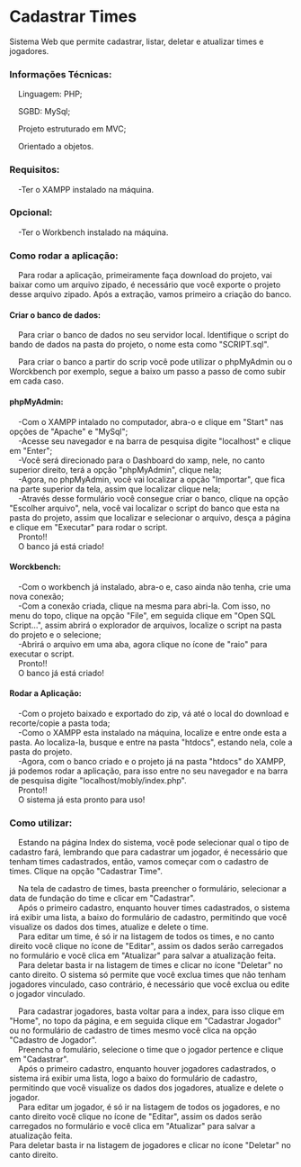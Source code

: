# Cadastrar Times

Sistema Web que permite cadastrar, listar, deletar e atualizar times e jogadores.

<h3>Informações Técnicas:</h3>
<p>&nbsp&nbsp&nbsp&nbspLinguagem: PHP;<p>
<p>&nbsp&nbsp&nbsp&nbspSGBD: MySql;</p>
<p>&nbsp&nbsp&nbsp&nbspProjeto estruturado em MVC;</p>
<p>&nbsp&nbsp&nbsp&nbspOrientado a objetos.</p>
<h3>Requisitos:</h3>
<p>&nbsp&nbsp&nbsp&nbsp-Ter o XAMPP instalado na máquina.</p>
<h3>Opcional:</h3>
<p>&nbsp&nbsp&nbsp&nbsp-Ter o Workbench instalado na máquina.</p>
<h3>Como rodar a aplicação:</h3>
<p>&nbsp&nbsp&nbsp&nbspPara rodar a aplicação, primeiramente faça download do projeto, vai baixar como um arquivo zipado, é necessário que você exporte o projeto desse arquivo zipado. Após a extração, vamos primeiro a criação do banco.</p>
<h4>Criar o banco de dados:</h4>
<p>&nbsp&nbsp&nbsp&nbspPara criar o banco de dados no seu servidor local. Identifique o script do bando de dados na pasta do projeto, o nome esta como "SCRIPT.sql".</p>
<p>&nbsp&nbsp&nbsp&nbspPara criar o banco a partir do scrip você pode utilizar o phpMyAdmin ou o Worckbench por exemplo, segue a baixo um passo a passo de como subir em cada caso.</p>
<h4>phpMyAdmin:</h4>
<p>&nbsp&nbsp&nbsp&nbsp-Com o XAMPP intalado no computador, abra-o e clique em "Start" nas opções de "Apache" e "MySql";<br>
&nbsp&nbsp&nbsp&nbsp-Acesse seu navegador e na barra de pesquisa digite "localhost" e clique em "Enter";<br>
&nbsp&nbsp&nbsp&nbsp-Você será direcionado para o Dashboard do xamp, nele, no canto superior direito, terá a opção "phpMyAdmin", clique nela;<br>
&nbsp&nbsp&nbsp&nbsp-Agora, no phpMyAdmin, você vai localizar a opção "Importar", que fica na parte superior da tela, assim que localizar clique nela;<br>
&nbsp&nbsp&nbsp&nbsp-Através desse formulário você consegue criar o banco, clique na opção "Escolher arquivo", nela, você vai localizar o script do banco que esta na pasta do projeto, assim que localizar e selecionar o arquivo, desça a página e clique em "Executar" para rodar o script.<br>
&nbsp&nbsp&nbsp&nbspPronto!!<br>
&nbsp&nbsp&nbsp&nbspO banco já está criado!</p>
<h4>Worckbench:</h4>
<p>&nbsp&nbsp&nbsp&nbsp-Com o workbench já instalado, abra-o e, caso ainda não tenha, crie uma nova conexão;<br>
&nbsp&nbsp&nbsp&nbsp-Com a conexão criada, clique na mesma para abri-la. Com isso, no menu do topo, clique na opção "File", em seguida clique em "Open SQL Script...", assim abrirá o explorador de arquivos, localize o script na pasta do projeto e o selecione;<br>
&nbsp&nbsp&nbsp&nbsp-Abrirá o arquivo em uma aba, agora clique no ícone de "raio" para executar o script.<br>
&nbsp&nbsp&nbsp&nbspPronto!!<br>
&nbsp&nbsp&nbsp&nbspO banco já está criado!</p>
<h4>Rodar a Aplicação:</h4>
<p>&nbsp&nbsp&nbsp&nbsp-Com o projeto baixado e exportado do zip, vá até o local do download e recorte/copie a pasta toda;<br>
&nbsp&nbsp&nbsp&nbsp-Como o XAMPP esta instalado na máquina, localize e entre onde esta a pasta. Ao localiza-la, busque e entre na pasta "htdocs", estando nela, cole a pasta do projeto.<br>
&nbsp&nbsp&nbsp&nbsp-Agora, com o banco criado e o projeto já na pasta "htdocs" do XAMPP, já podemos rodar a aplicação, para isso entre no seu navegador e na barra de pesquisa digite "localhost/mobly/index.php".<br>
&nbsp&nbsp&nbsp&nbspPronto!!<br>
&nbsp&nbsp&nbsp&nbspO sistema já esta pronto para uso!</p>
<h3>Como utilizar:</h3>
<p>&nbsp&nbsp&nbsp&nbspEstando na página Index do sistema, você pode selecionar qual o tipo de cadastro fará, lembrando que para cadastrar um jogador, é necessário que tenham times cadastrados, então, vamos começar com o cadastro de times. Clique na opção "Cadastrar Time".</p>
<p>&nbsp&nbsp&nbsp&nbspNa tela de cadastro de times, basta preencher o formulário, selecionar a data de fundação do time e clicar em "Cadastrar".<br>
&nbsp&nbsp&nbsp&nbspApós o primeiro cadastro, enquanto houver times cadastrados, o sistema irá exibir uma lista, a baixo do formulário de cadastro, permitindo que você visualize os dados dos times, atualize e delete o time.<br>
&nbsp&nbsp&nbsp&nbspPara editar um time, é só ir na listagem de todos os times, e no canto direito você clique no ícone de "Editar", assim os dados serão carregados no formulário e você clica em "Atualizar" para salvar a atualização feita.<br>
&nbsp&nbsp&nbsp&nbspPara deletar basta ir na listagem de times e clicar no ícone "Deletar" no canto direito. O sistema só permite que você exclua times que não tenham jogadores vinculado, caso contrário, é necessário que você exclua ou edite o jogador vinculado.</p>
<p>&nbsp&nbsp&nbsp&nbspPara cadastrar jogadores, basta voltar para a index, para isso clique em "Home", no topo da página, e em seguida clique em "Cadastrar Jogador" ou no formulário de cadastro de times mesmo você clica na opção "Cadastro de Jogador".<br>
&nbsp&nbsp&nbsp&nbspPreencha o fomulário, selecione o time que o jogador pertence e clique em "Cadastrar".<br>
&nbsp&nbsp&nbsp&nbspApós o primeiro cadastro, enquanto houver jogadores cadastrados, o sistema irá exibir uma lista, logo a baixo do formulário de cadastro, permitindo que você visualize os dados dos jogadores, atualize e delete o jogador.<br>
&nbsp&nbsp&nbsp&nbspPara editar um jogador, é só ir na listagem de todos os jogadores, e no canto direito você clique no ícone de "Editar", assim os dados serão carregados no formulário e você clica em "Atualizar" para salvar a atualização feita.<br>
Para deletar basta ir na listagem de jogadores e clicar no ícone "Deletar" no canto direito.</p>
